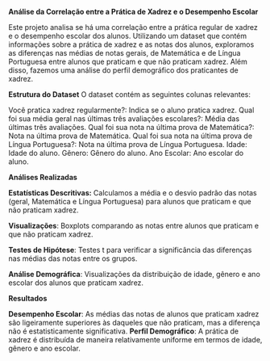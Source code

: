 <b>Análise da Correlação entre a Prática de Xadrez e o Desempenho Escolar</b>

Este projeto analisa se há uma correlação entre a prática regular de xadrez e o desempenho escolar dos alunos. Utilizando um dataset que contém informações sobre a prática de xadrez e as notas dos alunos, exploramos as diferenças nas médias de notas gerais, de Matemática e de Língua Portuguesa entre alunos que praticam e que não praticam xadrez. Além disso, fazemos uma análise do perfil demográfico dos praticantes de xadrez.

<b>Estrutura do Dataset</b>
O dataset contém as seguintes colunas relevantes:

Você pratica xadrez regularmente?: 
Indica se o aluno pratica xadrez.
Qual foi sua média geral nas últimas três avaliações escolares?: Média das últimas três avaliações.
Qual foi sua nota na última prova de Matemática?: Nota na última prova de Matemática.
Qual foi sua nota na última prova de Língua Portuguesa?: Nota na última prova de Língua Portuguesa.
Idade: Idade do aluno.
Gênero: Gênero do aluno.
Ano Escolar: Ano escolar do aluno.

**Análises Realizadas**

**Estatísticas Descritivas:**
Calculamos a média e o desvio padrão das notas (geral, Matemática e Língua Portuguesa) para alunos que praticam e que não praticam xadrez.

**Visualizações**:
Boxplots comparando as notas entre alunos que praticam e que não praticam xadrez.

**Testes de Hipótese**:
Testes t para verificar a significância das diferenças nas médias das notas entre os grupos.

**Análise Demográfica**:
Visualizações da distribuição de idade, gênero e ano escolar dos alunos que praticam xadrez.

**Resultados**

**Desempenho Escolar**: As médias das notas de alunos que praticam xadrez são ligeiramente superiores às daqueles que não praticam, mas a diferença não é estatisticamente significativa.
**Perfil Demográfico**: A prática de xadrez é distribuída de maneira relativamente uniforme em termos de idade, gênero e ano escolar.
